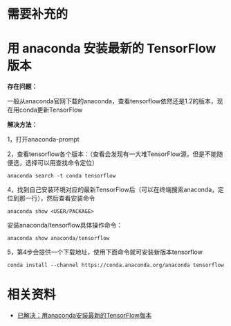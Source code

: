 # 需要补充的

# 用 anaconda 安装最新的 TensorFlow 版本

**存在问题：**

一般从anaconda官网下载的anaconda，查看tensorflow依然还是1.2的版本，现在用conda更新TensorFlow

**解决方法：**

1，打开anaconda-prompt

2，查看tensorflow各个版本：（查看会发现有一大堆TensorFlow源，但是不能随便选，选择可以用查找命令定位）

```
anaconda search -t conda tensorflow
```

4，找到自己安装环境对应的最新TensorFlow后（可以在终端搜索anaconda，定位到那一行），然后查看安装命令

```
anaconda show <USER/PACKAGE>
```

安装anaconda/tensorflow具体操作命令：

```
anaconda show anaconda/tensorflow
```

5，第4步会提供一个下载地址，使用下面命令就可安装新版本tensorflow

```
conda install --channel https://conda.anaconda.org/anaconda tensorflow
```


# 相关资料

- [已解决：用anaconda安装最新的TensorFlow版本](https://blog.csdn.net/qq_35203425/article/details/79965389)
